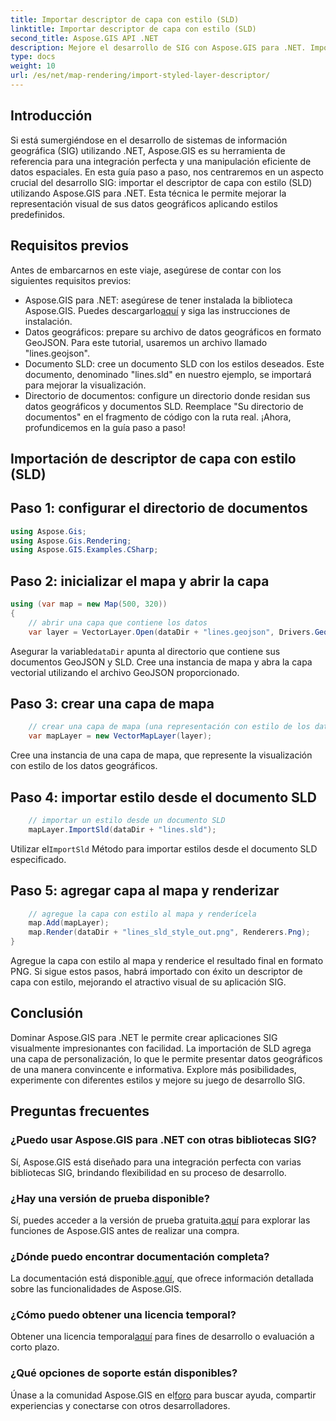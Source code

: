 ```yaml
---
title: Importar descriptor de capa con estilo (SLD)
linktitle: Importar descriptor de capa con estilo (SLD)
second_title: Aspose.GIS API .NET
description: Mejore el desarrollo de SIG con Aspose.GIS para .NET. Importe el descriptor de capa con estilo (SLD) sin esfuerzo. ¡Explora las posibilidades de personalización ahora!
type: docs
weight: 10
url: /es/net/map-rendering/import-styled-layer-descriptor/
---
```

## Introducción
Si está sumergiéndose en el desarrollo de sistemas de información geográfica (SIG) utilizando .NET, Aspose.GIS es su herramienta de referencia para una integración perfecta y una manipulación eficiente de datos espaciales. En esta guía paso a paso, nos centraremos en un aspecto crucial del desarrollo SIG: importar el descriptor de capa con estilo (SLD) utilizando Aspose.GIS para .NET. Esta técnica le permite mejorar la representación visual de sus datos geográficos aplicando estilos predefinidos.
## Requisitos previos
Antes de embarcarnos en este viaje, asegúrese de contar con los siguientes requisitos previos:
-  Aspose.GIS para .NET: asegúrese de tener instalada la biblioteca Aspose.GIS. Puedes descargarlo[aquí](https://releases.aspose.com/gis/net/) y siga las instrucciones de instalación.
- Datos geográficos: prepare su archivo de datos geográficos en formato GeoJSON. Para este tutorial, usaremos un archivo llamado "lines.geojson".
- Documento SLD: cree un documento SLD con los estilos deseados. Este documento, denominado "lines.sld" en nuestro ejemplo, se importará para mejorar la visualización.
- Directorio de documentos: configure un directorio donde residan sus datos geográficos y documentos SLD. Reemplace "Su directorio de documentos" en el fragmento de código con la ruta real.
¡Ahora, profundicemos en la guía paso a paso!
## Importación de descriptor de capa con estilo (SLD)
## Paso 1: configurar el directorio de documentos
```csharp
using Aspose.Gis;
using Aspose.Gis.Rendering;
using Aspose.GIS.Examples.CSharp;
```
## Paso 2: inicializar el mapa y abrir la capa
```csharp
using (var map = new Map(500, 320))
{
    // abrir una capa que contiene los datos
    var layer = VectorLayer.Open(dataDir + "lines.geojson", Drivers.GeoJson);
```
 Asegurar la variable`dataDir` apunta al directorio que contiene sus documentos GeoJSON y SLD.
Cree una instancia de mapa y abra la capa vectorial utilizando el archivo GeoJSON proporcionado.
## Paso 3: crear una capa de mapa
```csharp
    // crear una capa de mapa (una representación con estilo de los datos)
    var mapLayer = new VectorMapLayer(layer);
```
Cree una instancia de una capa de mapa, que represente la visualización con estilo de los datos geográficos.
## Paso 4: importar estilo desde el documento SLD
```csharp
    // importar un estilo desde un documento SLD
    mapLayer.ImportSld(dataDir + "lines.sld");
```
 Utilizar el`ImportSld` Método para importar estilos desde el documento SLD especificado.
## Paso 5: agregar capa al mapa y renderizar
```csharp
    // agregue la capa con estilo al mapa y renderícela
    map.Add(mapLayer);
    map.Render(dataDir + "lines_sld_style_out.png", Renderers.Png);
}
```
Agregue la capa con estilo al mapa y renderice el resultado final en formato PNG.
Si sigue estos pasos, habrá importado con éxito un descriptor de capa con estilo, mejorando el atractivo visual de su aplicación SIG.
## Conclusión
Dominar Aspose.GIS para .NET le permite crear aplicaciones SIG visualmente impresionantes con facilidad. La importación de SLD agrega una capa de personalización, lo que le permite presentar datos geográficos de una manera convincente e informativa. Explore más posibilidades, experimente con diferentes estilos y mejore su juego de desarrollo SIG.
## Preguntas frecuentes
### ¿Puedo usar Aspose.GIS para .NET con otras bibliotecas SIG?
Sí, Aspose.GIS está diseñado para una integración perfecta con varias bibliotecas SIG, brindando flexibilidad en su proceso de desarrollo.
### ¿Hay una versión de prueba disponible?
 Sí, puedes acceder a la versión de prueba gratuita.[aquí](https://releases.aspose.com/) para explorar las funciones de Aspose.GIS antes de realizar una compra.
### ¿Dónde puedo encontrar documentación completa?
 La documentación está disponible.[aquí](https://reference.aspose.com/gis/net/), que ofrece información detallada sobre las funcionalidades de Aspose.GIS.
### ¿Cómo puedo obtener una licencia temporal?
 Obtener una licencia temporal[aquí](https://purchase.aspose.com/temporary-license/) para fines de desarrollo o evaluación a corto plazo.
### ¿Qué opciones de soporte están disponibles?
 Únase a la comunidad Aspose.GIS en el[foro](https://forum.aspose.com/c/gis/33) para buscar ayuda, compartir experiencias y conectarse con otros desarrolladores.